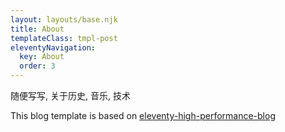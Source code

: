 ```yaml
---
layout: layouts/base.njk
title: About
templateClass: tmpl-post
eleventyNavigation:
  key: About
  order: 3
---
```


随便写写, 关于历史, 音乐, 技术

This blog template is based on [eleventy-high-performance-blog](https://www.industrialempathy.com/posts/eleventy-high-performance-blog/)
